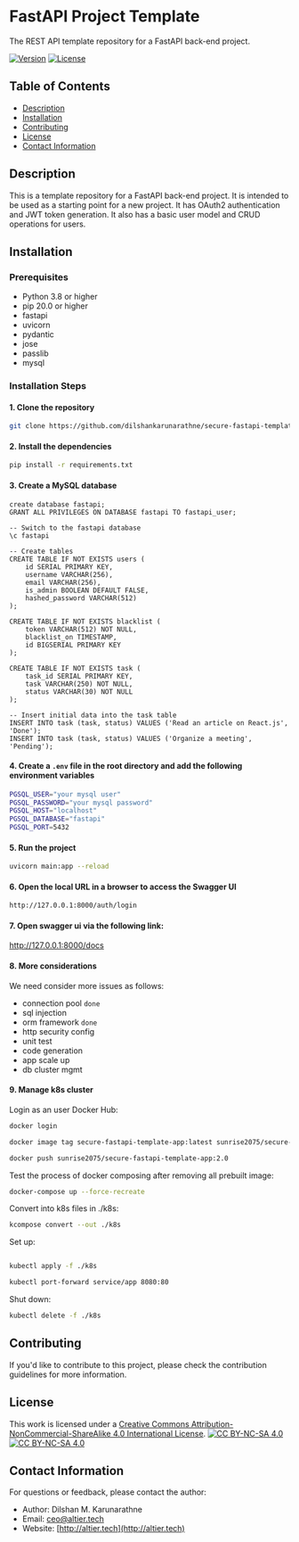 # FastAPI Project Template

The REST API template repository for a FastAPI back-end project.

[![Version](https://img.shields.io/badge/version-1.0-brightgreen.svg)](https://pypi.org/project/ad-topic-recommender/)
[![License](https://img.shields.io/badge/license-CC%20BY--NC--SA%204.0-blue.svg)](https://creativecommons.org/licenses/by-nc-sa/4.0/)

## Table of Contents

- [Description](#description)
- [Installation](#installation)
- [Contributing](#contributing)
- [License](#license)
- [Contact Information](#contact-information)

## Description

This is a template repository for a FastAPI back-end project. It is intended to be used as a starting point for a new project.
It has OAuth2 authentication and JWT token generation. It also has a basic user model and CRUD operations for users.

## Installation

### Prerequisites

- Python 3.8 or higher
- pip 20.0 or higher
- fastapi
- uvicorn
- pydantic
- jose
- passlib
- mysql

### Installation Steps

#### 1. Clone the repository

```bash
git clone https://github.com/dilshankarunarathne/secure-fastapi-template.git
```

#### 2. Install the dependencies

```bash
pip install -r requirements.txt
```

#### 3. Create a MySQL database

```postgresql
create database fastapi;
GRANT ALL PRIVILEGES ON DATABASE fastapi TO fastapi_user;
```

```postgresql
-- Switch to the fastapi database
\c fastapi

-- Create tables
CREATE TABLE IF NOT EXISTS users (
    id SERIAL PRIMARY KEY,
    username VARCHAR(256),
    email VARCHAR(256),
    is_admin BOOLEAN DEFAULT FALSE,
    hashed_password VARCHAR(512)
);

CREATE TABLE IF NOT EXISTS blacklist (
    token VARCHAR(512) NOT NULL,
    blacklist_on TIMESTAMP,
    id BIGSERIAL PRIMARY KEY
);

CREATE TABLE IF NOT EXISTS task (
    task_id SERIAL PRIMARY KEY,
    task VARCHAR(250) NOT NULL,
    status VARCHAR(30) NOT NULL
);

-- Insert initial data into the task table
INSERT INTO task (task, status) VALUES ('Read an article on React.js', 'Done');
INSERT INTO task (task, status) VALUES ('Organize a meeting', 'Pending');

```

#### 4. Create a `.env` file in the root directory and add the following environment variables

```bash
PGSQL_USER="your mysql user"
PGSQL_PASSWORD="your mysql password"
PGSQL_HOST="localhost"
PGSQL_DATABASE="fastapi"
PGSQL_PORT=5432
```

#### 5. Run the project

```bash
uvicorn main:app --reload
```

#### 6. Open the local URL in a browser to access the Swagger UI

```bash
http://127.0.0.1:8000/auth/login
```

#### 7. Open swagger ui via the following link:

http://127.0.0.1:8000/docs

#### 8. More considerations

We need consider more issues as follows:

- connection pool `done`
- sql injection
- orm framework `done`
- http security config
- unit test
- code generation
- app scale up
- db cluster mgmt

#### 9. Manage k8s cluster

Login as an user Docker Hub:

```bash
docker login

docker image tag secure-fastapi-template-app:latest sunrise2075/secure-fastapi-template-app:2.0

docker push sunrise2075/secure-fastapi-template-app:2.0
````

Test the process of docker composing after removing all prebuilt image: 

```bash
docker-compose up --force-recreate
```

Convert into k8s files in ./k8s:
```bash
kcompose convert --out ./k8s
```

Set up:

```bash

kubectl apply -f ./k8s

kubectl port-forward service/app 8080:80

```

Shut down:
    
```bash
kubectl delete -f ./k8s
```


## Contributing

If you'd like to contribute to this project, please check the contribution guidelines for more information.

## License

This work is licensed under a
[Creative Commons Attribution-NonCommercial-ShareAlike 4.0 International License][cc-by-nc-sa].
[![CC BY-NC-SA 4.0][cc-by-nc-sa-shield]][cc-by-nc-sa]  
[![CC BY-NC-SA 4.0][cc-by-nc-sa-image]][cc-by-nc-sa] 

[cc-by-nc-sa]: http://creativecommons.org/licenses/by-nc-sa/4.0/
[cc-by-nc-sa-image]: https://licensebuttons.net/l/by-nc-sa/4.0/88x31.png
[cc-by-nc-sa-shield]: https://img.shields.io/badge/License-CC%20BY--NC--SA%204.0-lightgrey.svg

## Contact Information

For questions or feedback, please contact the author:

- Author: Dilshan M. Karunarathne
- Email: ceo@altier.tech
- Website: [http://altier.tech](http://altier.tech)


